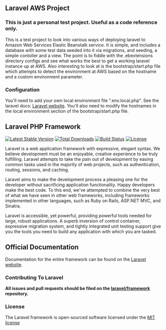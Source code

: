 ## Laravel AWS Project

### This is just a personal test project. Useful as a code reference only.
This is a test project to look into various ways of deploying laravel to Amazon Web Services Elastic Beanstalk service. It is simple, and includes a database with some test data seeded into it via migrations, and seeding, a simple contoller and a view. The point is to fiddle with the .ebextensions directory configs and see what works the best to get a working laravel instance up at AWS. Also interesting to look at is the bootstrap/start.php file which attempts to detect the environment at AWS based on the hostname and a custom environment parameter.

### Configuration
You'll need to add your own local environment file ".env.local.php". See the laravel docs: [Laravel website](http://laravel.com/docs). You'll also need to modify the hostnames in the local environment section of the bootstrap/start.php file.

## Laravel PHP Framework

[![Latest Stable Version](https://poser.pugx.org/laravel/framework/version.png)](https://packagist.org/packages/laravel/framework) [![Total Downloads](https://poser.pugx.org/laravel/framework/d/total.png)](https://packagist.org/packages/laravel/framework) [![Build Status](https://travis-ci.org/laravel/framework.png)](https://travis-ci.org/laravel/framework) [![License](https://poser.pugx.org/laravel/framework/license.png)](https://packagist.org/packages/laravel/framework)

Laravel is a web application framework with expressive, elegant syntax. We believe development must be an enjoyable, creative experience to be truly fulfilling. Laravel attempts to take the pain out of development by easing common tasks used in the majority of web projects, such as authentication, routing, sessions, and caching.

Laravel aims to make the development process a pleasing one for the developer without sacrificing application functionality. Happy developers make the best code. To this end, we've attempted to combine the very best of what we have seen in other web frameworks, including frameworks implemented in other languages, such as Ruby on Rails, ASP.NET MVC, and Sinatra.

Laravel is accessible, yet powerful, providing powerful tools needed for large, robust applications. A superb inversion of control container, expressive migration system, and tightly integrated unit testing support give you the tools you need to build any application with which you are tasked.

## Official Documentation

Documentation for the entire framework can be found on the [Laravel website](http://laravel.com/docs).

### Contributing To Laravel

**All issues and pull requests should be filed on the [laravel/framework](http://github.com/laravel/framework) repository.**

### License

The Laravel framework is open-sourced software licensed under the [MIT license](http://opensource.org/licenses/MIT)
